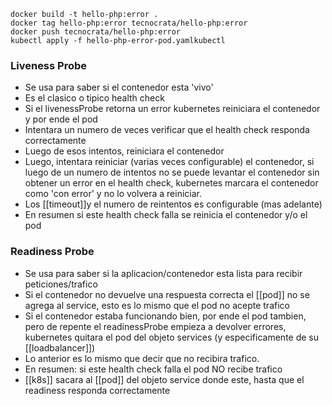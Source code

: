 ```
docker build -t hello-php:error .
docker tag hello-php:error tecnocrata/hello-php:error
docker push tecnocrata/hello-php:error
kubectl apply -f hello-php-error-pod.yamlkubectl
```

### Liveness Probe

- Se usa para saber si el contenedor esta 'vivo'
- Es el clasico o tipico health check
- Si el livenessProbe retorna un error kubernetes reiniciara el contenedor y por ende el pod
- Intentara un numero de veces verificar que el health check responda correctamente
- Luego de esos intentos, reiniciara el contenedor
- Luego, intentara reiniciar (varias veces configurable) el contenedor, si luego de un numero de intentos no se puede levantar el contenedor sin obtener un error en el health check, kubernetes marcara el contenedor como 'con error' y no lo volvera a reiniciar.
- Los [[timeout]]y el numero de reintentos es configurable (mas adelante)
- En resumen si este health check falla se reinicia el contenedor y/o el pod

### Readiness Probe

- Se usa para saber si la aplicacion/contenedor esta lista para recibir peticiones/trafico
- Si el contenedor no devuelve una respuesta correcta el [[pod]] no se agrega al service, esto es lo mismo que el pod no acepte trafico
- Si el contenedor estaba funcionando bien, por ende el pod tambien, pero de repente el readinessProbe empieza a devolver errores, kubernetes quitara el pod del objeto services (y especificamente de su [[loadbalancer]])
- Lo anterior es lo mismo que decir que no recibira trafico.
- En resumen: si este health check falla el pod NO recibe trafico
- [[k8s]] sacara al [[pod]] del objeto service donde este, hasta que el readiness responda correctamente
